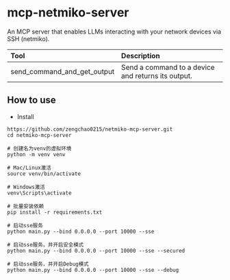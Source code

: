 
# mcp-netmiko-server

An MCP server that enables LLMs interacting with your network devices
 via SSH (netmiko).

| Tool                                   | Description                                                               |
|:---------------------------------------|:--------------------------------------------------------------------------|
| send_command_and_get_output            | Send a command to a device and returns its output.                        |


## How to use

* Install

```console
https://github.com/zengchao0215/netmiko-mcp-server.git
cd netmiko-mcp-server

# 创建名为venv的虚拟环境
python -m venv venv    

# Mac/Linux激活            
source venv/bin/activate   

# Windows激活       
venv\Scripts\activate              

# 批量安装依赖
pip install -r requirements.txt    

# 启动sse服务
python main.py --bind 0.0.0.0 --port 10000 --sse

# 启动sse服务，并开启安全模式
python main.py --bind 0.0.0.0 --port 10000 --sse --secured

# 启动sse服务，并开启Debug模式
python main.py --bind 0.0.0.0 --port 10000 --sse --debug